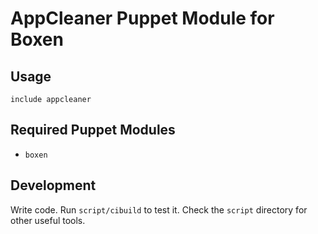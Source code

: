 # AppCleaner Puppet Module for Boxen

## Usage

```puppet
include appcleaner
```

## Required Puppet Modules

* `boxen`

## Development

Write code. Run `script/cibuild` to test it. Check the `script`
directory for other useful tools.
